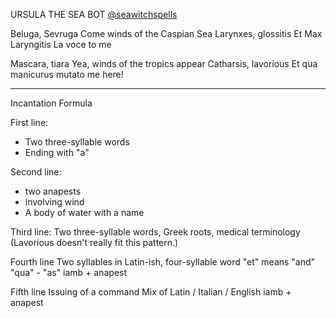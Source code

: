 URSULA THE SEA BOT
[@seawitchspells](https://twitter.com/seawitchspells)


Beluga, Sevruga
Come winds of the Caspian Sea
Larynxes, glossitis
Et Max Laryngitis
La voce to me

Mascara, tiara
Yea, winds of the tropics appear
Catharsis, lavorious
Et qua manicurus
mutato me here!

---

Incantation Formula

First line:
- Two three-syllable words
- Ending with "a"

Second line: 
- two anapests
- involving wind
- A body of water with a name

Third line: 
Two three-syllable words, Greek roots, medical terminology
(Lavorious doesn't really fit this pattern.)

Fourth line
Two syllables in Latin-ish, four-syllable word 
"et" means "and"
"qua" - "as"
iamb + anapest

Fifth line
Issuing of a command
Mix of Latin / Italian / English
iamb + anapest
